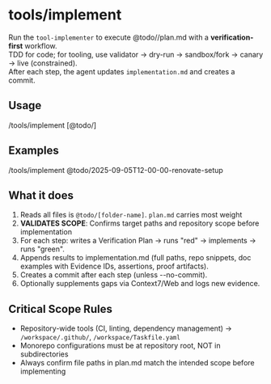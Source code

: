 # tools/implement

Run the `tool-implementer` to execute @todo/<folder>/plan.md with a **verification-first** workflow.  
TDD for code; for tooling, use validator → dry-run → sandbox/fork → canary → live (constrained).  
After each step, the agent updates `implementation.md` and creates a commit.

## Usage

/tools/implement [@todo/<folder-name>]

## Examples

/tools/implement @todo/2025-09-05T12-00-00-renovate-setup

## What it does

1. Reads all files is `@todo/[folder-name]`. `plan.md` carries most weight
2. **VALIDATES SCOPE**: Confirms target paths and repository scope before implementation
3. For each step: writes a Verification Plan → runs "red" → implements → runs "green".
4. Appends results to implementation.md (full paths, repo snippets, doc examples with Evidence IDs, assertions, proof artifacts).
5. Creates a commit after each step (unless --no-commit).
6. Optionally supplements gaps via Context7/Web and logs new evidence.

## Critical Scope Rules

- Repository-wide tools (CI, linting, dependency management) → `/workspace/.github/`, `/workspace/Taskfile.yaml`
- Monorepo configurations must be at repository root, NOT in subdirectories
- Always confirm file paths in plan.md match the intended scope before implementing
